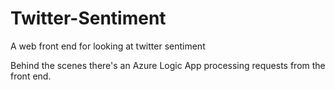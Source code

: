 # Twitter-Sentiment
A web front end for looking at twitter sentiment

Behind the scenes there's an Azure Logic App processing requests from the front end.
